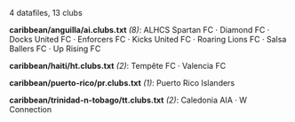 4 datafiles, 13 clubs

**caribbean/anguilla/ai.clubs.txt** _(8)_:  ALHCS Spartan FC · Diamond FC · Docks United FC · Enforcers FC · Kicks United FC · Roaring Lions FC · Salsa Ballers FC · Up Rising FC

**caribbean/haiti/ht.clubs.txt** _(2)_:  Tempête FC · Valencia FC

**caribbean/puerto-rico/pr.clubs.txt** _(1)_:  Puerto Rico Islanders

**caribbean/trinidad-n-tobago/tt.clubs.txt** _(2)_:  Caledonia AIA · W Connection

